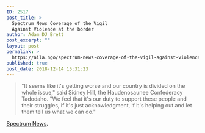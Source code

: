 ```yaml
---
ID: 2517
post_title: >
  Spectrum News Coverage of the Vigil
  Against Violence at the border
author: Adam DJ Brett
post_excerpt: ""
layout: post
permalink: >
  https://aila.ngo/spectrum-news-coverage-of-the-vigil-against-violence-at-the-border/
published: true
post_date: 2018-12-14 15:31:23
---
```

> "It seems like it's getting worse and our country is divided on the whole issue," said Sidney Hill, the Haudenosaunee Confederacy Tadodaho. "We feel that it's our duty to support these people and their struggles, if it's just acknowledgment, if it's helping out and let them tell us what we can do."

[Spectrum News](https://spectrumlocalnews.com/nys/central-ny/news/2018/12/01/vigil-against-violence-at-the-border?cid=share_fb&fbclid=IwAR05kY5HBssE0wZ6ce3ODJLucoQkcyKtUHDirTxahOJWqnG28wLHCNbTGnE).
